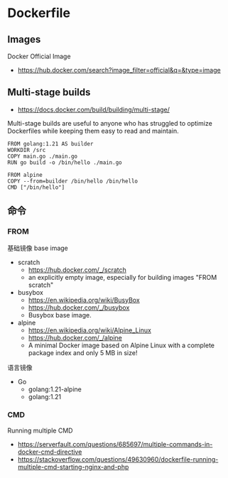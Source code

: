 # Dockerfile

## Images
Docker Official Image
- https://hub.docker.com/search?image_filter=official&q=&type=image

## Multi-stage builds
- https://docs.docker.com/build/building/multi-stage/

Multi-stage builds are useful to anyone who has struggled to optimize Dockerfiles while keeping them easy to read and maintain.

```
FROM golang:1.21 AS builder
WORKDIR /src
COPY main.go ./main.go
RUN go build -o /bin/hello ./main.go

FROM alpine
COPY --from=builder /bin/hello /bin/hello
CMD ["/bin/hello"]
```


## 命令
### FROM
基础镜像 base image
- scratch
  - https://hub.docker.com/_/scratch
  - an explicitly empty image, especially for building images "FROM scratch"
- busybox
  - https://en.wikipedia.org/wiki/BusyBox
  - https://hub.docker.com/_/busybox
  - Busybox base image.
- alpine
  - https://en.wikipedia.org/wiki/Alpine_Linux
  - https://hub.docker.com/_/alpine
  - A minimal Docker image based on Alpine Linux with a complete package index and only 5 MB in size!

语言镜像
- Go
  - golang:1.21-alpine
  - golang:1.21


### CMD
Running multiple CMD
- https://serverfault.com/questions/685697/multiple-commands-in-docker-cmd-directive
- https://stackoverflow.com/questions/49630960/dockerfile-running-multiple-cmd-starting-nginx-and-php

